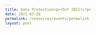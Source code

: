```yaml
---
title: Data Protection<p>(Oct 2021)</p>
date: 2021-07-28
permalink: /resources/events/permalink
layout: post
---
```



